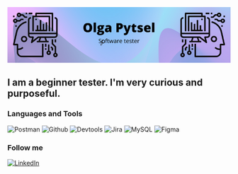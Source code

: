 [![Header](https://github.com/OlgaPhytsel/olgaphytsel/blob/main/assets/header.png)](www.linkedin.com/in/ольга-пытель)

## I am a beginner tester. I'm very curious and purposeful.

### Languages and Tools
![Postman](https://img.shields.io/badge/-Postman-090909?style=for-the-badge&logo=postman&logoColor=DD5D0C)
![Github](https://img.shields.io/badge/-Github-090909?style=for-the-badge&logo=github&logoColor=ffffff)
![Devtools](https://img.shields.io/badge/-Devtools-090909?style=for-the-badge&logo=devtools&logoColor=2E24E1)
![Jira](https://img.shields.io/badge/-Jira-090909?style=for-the-badge&logo=jira&logoColor=411DEF)
![MySQL](https://img.shields.io/badge/-MySQL-090909?style=for-the-badge&logo=MySQL&logoColor=411DEF)
![Figma](https://img.shields.io/badge/-Figma-090909?style=for-the-badge&logo=Figma&logoColor=C31AD8)

### Follow me
[![LinkedIn](https://img.shields.io/badge/-LinkedIn-090909?style=for-the-badge&logo=linkedin&logoColor=007BB6)](https://www.linkedin.com/in/ольга-пытель)
